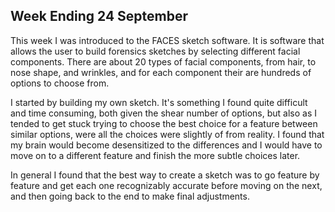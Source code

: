 ## Week Ending 24 September

This week I was introduced to the FACES sketch software.  It is software that
allows the user to build forensics sketches by selecting different facial components.
There are about 20 types of facial components, from hair, to nose shape, and wrinkles,
and for each component their are hundreds of options to choose from.

I started by building my own sketch.  It's something I found quite difficult
and time consuming, both given the shear number of options, but also as I
tended to get stuck trying to choose the best choice for a feature between similar
options, were all the choices were slightly of from reality.  I found that my
brain would become desensitized to the differences and I would have to move on to
a different feature and finish the more subtle choices later.

In general I found that the best way to create a sketch was to go feature by 
feature and get each one recognizably accurate before moving on the next, and
then going back to the end to make final adjustments.